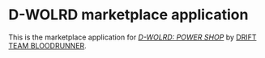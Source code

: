 # D-WOLRD marketplace application

This is the marketplace application for [*D-WOLRD: POWER SHOP*](http://www.d-wolrd.com/) by [DRIFT TEAM BLOODRUNNER](https://www.instagram.com/b_runner2001/).